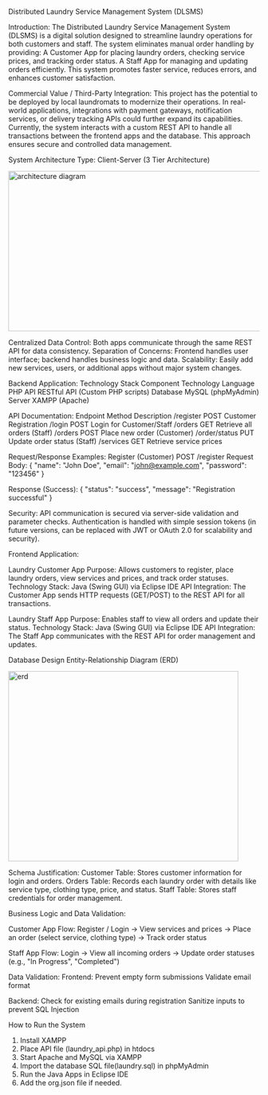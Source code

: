 Distributed Laundry Service Management System (DLSMS)

Introduction:
The Distributed Laundry Service Management System (DLSMS) is a digital solution designed to streamline laundry operations for both customers and staff. The system eliminates manual order handling by providing:
A Customer App for placing laundry orders, checking service prices, and tracking order status.
A Staff App for managing and updating orders efficiently.
This system promotes faster service, reduces errors, and enhances customer satisfaction.

Commercial Value / Third-Party Integration:
This project has the potential to be deployed by local laundromats to modernize their operations. In real-world applications, integrations with payment gateways, notification services, or delivery tracking APIs could further expand its capabilities.
Currently, the system interacts with a custom REST API to handle all transactions between the frontend apps and the database. This approach ensures secure and controlled data management.

System Architecture Type:
Client-Server (3 Tier Architecture)

<img width="544" height="321" alt="architecture diagram" src="https://github.com/user-attachments/assets/17a8ca44-e3f8-4611-abe9-0f466742f0c4" />

Centralized Data Control: Both apps communicate through the same REST API for data consistency.
Separation of Concerns: Frontend handles user interface; backend handles business logic and data.
Scalability: Easily add new services, users, or additional apps without major system changes.

Backend Application:
Technology Stack
Component	Technology
Language	PHP
API	RESTful API (Custom PHP scripts)
Database	MySQL (phpMyAdmin)
Server	XAMPP (Apache)

API Documentation:
Endpoint	Method	Description
/register	POST	Customer Registration
/login	POST	Login for Customer/Staff
/orders	GET	Retrieve all orders (Staff)
/orders	POST	Place new order (Customer)
/order/status	PUT	Update order status (Staff)
/services	GET	Retrieve service prices

Request/Response Examples:
Register (Customer)
POST /register
Request Body:
{
  "name": "John Doe",
  "email": "john@example.com",
  "password": "123456"
}

Response (Success):
{
  "status": "success",
  "message": "Registration successful"
}

Security:
API communication is secured via server-side validation and parameter checks.
Authentication is handled with simple session tokens (in future versions, can be replaced with JWT or OAuth 2.0 for scalability and security).

Frontend Application:

Laundry Customer App
Purpose:
Allows customers to register, place laundry orders, view services and prices, and track order statuses.
Technology Stack:
Java (Swing GUI) via Eclipse IDE
API Integration:
The Customer App sends HTTP requests (GET/POST) to the REST API for all transactions.

Laundry Staff App
Purpose:
Enables staff to view all orders and update their status.
Technology Stack:
Java (Swing GUI) via Eclipse IDE
API Integration:
The Staff App communicates with the REST API for order management and updates.

Database Design
Entity-Relationship Diagram (ERD)

<img width="461" height="381" alt="erd" src="https://github.com/user-attachments/assets/f246cb57-1b49-41f5-a80d-bbffdceb0f1d" />

Schema Justification:
Customer Table: Stores customer information for login and orders.
Orders Table: Records each laundry order with details like service type, clothing type, price, and status.
Staff Table: Stores staff credentials for order management.

Business Logic and Data Validation:

Customer App Flow:
Register / Login -> View services and prices -> Place an order (select service, clothing type) -> Track order status

Staff App Flow:
Login -> View all incoming orders -> Update order statuses (e.g., "In Progress", "Completed")

Data Validation:
Frontend:
Prevent empty form submissions
Validate email format

Backend:
Check for existing emails during registration
Sanitize inputs to prevent SQL Injection

How to Run the System
1. Install XAMPP
2. Place API file (laundry_api.php) in htdocs
3. Start Apache and MySQL via XAMPP
4. Import the database SQL file(laundry.sql) in phpMyAdmin
5. Run the Java Apps in Eclipse IDE
6. Add the org.json file if needed.

